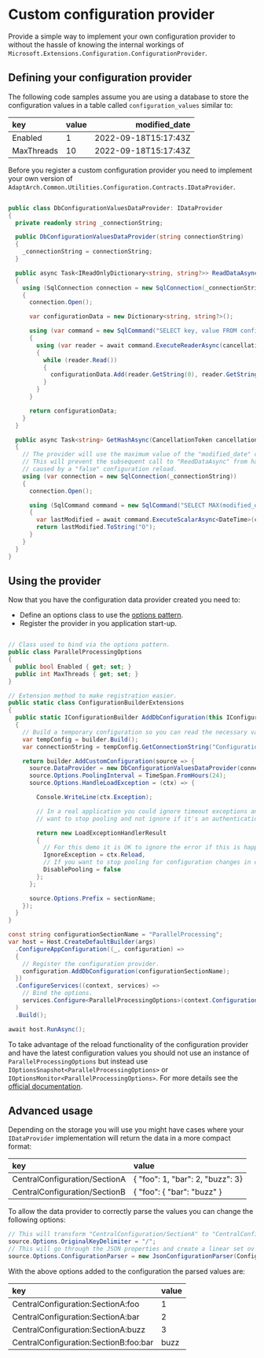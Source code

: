 # Custom configuration provider

Provide a simple way to implement your own configuration provider to without the hassle of knowing the internal workings of `Microsoft.Extensions.Configuration.ConfigurationProvider`.

## Defining your configuration provider

The following code samples assume you are using a database to store the configuration values in a table called `configuration_values` similar to:

|key|value|modified_date|
|:--- |:--- | ---:|
|Enabled|1|2022-09-18T15:17:43Z|
|MaxThreads|10|2022-09-18T15:17:43Z|

Before you register a custom configuration provider you need to implement your own version of `AdaptArch.Common.Utilities.Configuration.Contracts.IDataProvider`.

``` csharp

public class DbConfigurationValuesDataProvider: IDataProvider
{
  private readonly string _connectionString;

  public DbConfigurationValuesDataProvider(string connectionString)
  {
    _connectionString = connectionString;
  }

  public async Task<IReadOnlyDictionary<string, string?>> ReadDataAsync(CancellationToken cancellationToken = default)
  {
    using (SqlConnection connection = new SqlConnection(_connectionString))
    {
      connection.Open();

      var configurationData = new Dictionary<string, string?>();

      using (var command = new SqlCommand("SELECT key, value FROM configuration_values", connection))
      {
        using (var reader = await command.ExecuteReaderAsync(cancellationToken)) ExecuteScalarAsync
        {
          while (reader.Read())
          {
            configurationData.Add(reader.GetString(0), reader.GetString(1));
          }
        }
      }

      return configurationData;
    }
  }

  public async Task<string> GetHashAsync(CancellationToken cancellationToken = default)
  {
    // The provider will use the maximum value of the "modified_date" column as a hash.
    // This will prevent the subsequent call to "ReadDataAsync" from happening as well as any possible object re-initialization
    // caused by a "false" configuration reload.
    using (var connection = new SqlConnection(_connectionString))
    {
      connection.Open();

      using (SqlCommand command = new SqlCommand("SELECT MAX(modified_date) FROM configuration_values", connection))
      {
        var lastModified = await command.ExecuteScalarAsync<DateTime>(cancellationToken);
        return lastModified.ToString("O");
      }
    }
  }
}

```

## Using the provider

Now that you have the configuration data provider created you need to:
* Define an options class to use the [options pattern](https://learn.microsoft.com/en-us/aspnet/core/fundamentals/configuration/options?view=aspnetcore-6.0).
* Register the provider in you application start-up.

``` csharp

// Class used to bind via the options pattern.
public class ParallelProcessingOptions
{
  public bool Enabled { get; set; }
  public int MaxThreads { get; set; }
}

// Extension method to make registration easier.
public static class ConfigurationBuilderExtensions
{
  public static IConfigurationBuilder AddDbConfiguration(this IConfigurationBuilder builder, string sectionName)
  {
    // Build a temporary configuration so you can read the necessary values.
    var tempConfig = builder.Build();
    var connectionString = tempConfig.GetConnectionString("ConfigurationDatabaseConnectionString");

    return builder.AddCustomConfiguration(source => {
      source.DataProvider = new DbConfigurationValuesDataProvider(connectionString);
      source.Options.PoolingInterval = TimeSpan.FromHours(24);
      source.Options.HandleLoadException = (ctx) => {

        Console.WriteLine(ctx.Exception);

        // In a real application you could ignore timeout exceptions and not stop the pooling but you might
        // want to stop pooling and not ignore if it's an authentication/authorization exception.

        return new LoadExceptionHandlerResult
        {
          // For this demo it is OK to ignore the error if this is happening while reloading the configuration.
          IgnoreException = ctx.Reload,
          // If you want to stop pooling for configuration changes in case of an error set this to true.
          DisablePooling = false
        };
      };

      source.Options.Prefix = sectionName;
    });
  }
}

const string configurationSectionName = "ParallelProcessing";
var host = Host.CreateDefaultBuilder(args)
  .ConfigureAppConfiguration((_, configuration) =>
  {
    // Register the configuration provider.
    configuration.AddDbConfiguration(configurationSectionName);
  })
  .ConfigureServices((context, services) =>
    // Bind the options.
    services.Configure<ParallelProcessingOptions>(context.Configuration.GetSection(configurationSectionName))
  )
  .Build();

await host.RunAsync();
```


To take advantage of the reload functionality of the configuration provider and have the latest configuration values you should not use an instance of `ParallelProcessingOptions` but instead use `IOptionsSnapshot<ParallelProcessingOptions>` or `IOptionsMonitor<ParallelProcessingOptions>`. For more details see the [official documentation](https://learn.microsoft.com/en-us/dotnet/core/extensions/options#options-interfaces).


## Advanced usage

Depending on the storage you will use you might have cases where your `IDataProvider` implementation will return the data in a more compact format:

|key|value|
|:--- |:--- |
|CentralConfiguration/SectionA|{ "foo": 1, "bar": 2, "buzz": 3}|
|CentralConfiguration/SectionB|{ "foo": { "bar": "buzz" }|

To allow the data provider to correctly parse the values you can change the following options:

``` csharp
// This will transform "CentralConfiguration/SectionA" to "CentralConfiguration:SectionA".
source.Options.OriginalKeyDelimiter = "/";
// This will go through the JSON properties and create a linear set ov values.
source.Options.ConfigurationParser = new JsonConfigurationParser(ConfigurationPath.KeyDelimiter);
```

With the above options added to the configuration the parsed values are:

|key|value|
|:--- |:--- |
|CentralConfiguration:SectionA:foo|1|
|CentralConfiguration:SectionA:bar|2|
|CentralConfiguration:SectionA:buzz|3|
|CentralConfiguration:SectionB:foo:bar|buzz|
